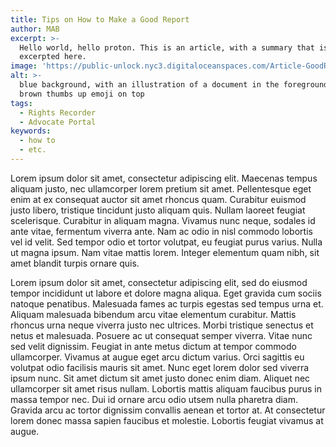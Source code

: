 ```yaml
---
title: Tips on How to Make a Good Report
author: MAB
excerpt: >-
  Hello world, hello proton. This is an article, with a summary that is
  excerpted here.
image: 'https://public-unlock.nyc3.digitaloceanspaces.com/Article-GoodReport.png'
alt: >-
  blue background, with an illustration of a document in the foreground, and a
  brown thumbs up emoji on top
tags:
  - Rights Recorder
  - Advocate Portal
keywords:
  - how to
  - etc.
---
```


Lorem ipsum dolor sit amet, consectetur adipiscing elit. Maecenas tempus aliquam justo, nec ullamcorper lorem pretium sit amet. Pellentesque eget enim at ex consequat auctor sit amet rhoncus quam. Curabitur euismod justo libero, tristique tincidunt justo aliquam quis. Nullam laoreet feugiat scelerisque. Curabitur in aliquam magna. Vivamus nunc neque, sodales id ante vitae, fermentum viverra ante. Nam ac odio in nisl commodo lobortis vel id velit. Sed tempor odio et tortor volutpat,
eu feugiat purus varius. Nulla ut magna ipsum. Nam vitae mattis lorem. Integer elementum quam nibh, sit amet blandit turpis ornare quis.

Lorem ipsum dolor sit amet, consectetur adipiscing elit, sed do eiusmod tempor incididunt ut labore et dolore magna aliqua. Eget gravida cum sociis natoque penatibus. Malesuada fames ac turpis egestas sed tempus urna et. Aliquam malesuada bibendum arcu vitae elementum curabitur. Mattis rhoncus urna neque viverra justo nec ultrices. Morbi tristique senectus et netus et malesuada. Posuere ac ut consequat semper viverra. Vitae nunc sed velit dignissim. Feugiat in ante metus dictum at tempor commodo ullamcorper. Vivamus at augue eget arcu dictum varius. Orci sagittis eu volutpat odio facilisis mauris sit amet. Nunc eget lorem dolor sed viverra ipsum nunc. Sit amet dictum sit amet justo donec enim diam. Aliquet nec ullamcorper sit amet risus nullam. Lobortis mattis aliquam faucibus purus in massa tempor nec. Dui id ornare arcu odio utsem nulla pharetra diam. Gravida arcu ac tortor dignissim convallis aenean et tortor at. At consectetur lorem donec massa sapien faucibus et molestie. Lobortis feugiat vivamus at augue.
